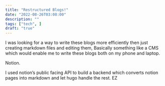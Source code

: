 ```yaml
---
title: "Restructured Blogs!"
date: "2022-08-26T03:08:00"
description: ""
tags: ["tech", ]
draft: "true"
---
```


I was looking for a way to write these blogs more efficiently then just creating markdown files and editing them, Basically something like a CMS which would enable me to write these blogs both on my phone and laptop.

Notion.



I used notion’s public facing API to build a backend which converts notion pages into markdown and let hugo handle the rest. EZ
